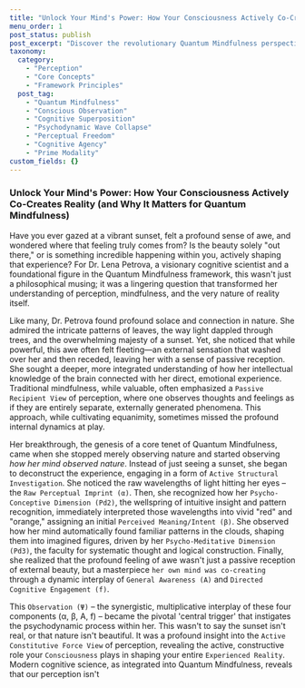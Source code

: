 ```yaml
---
title: "Unlock Your Mind's Power: How Your Consciousness Actively Co-Creates Reality (and Why It Matters for Quantum Mindfulness)"
menu_order: 1
post_status: publish
post_excerpt: "Discover the revolutionary Quantum Mindfulness perspective on perception, revealing how your mind actively shapes the reality you experience. This article delves into the psychodynamic processes of cognitive superposition and wave collapse, empowering you to move from passive observation to active co-creation of your mental states and lived reality."
taxonomy:
  category:
    - "Perception"
    - "Core Concepts"
    - "Framework Principles"
  post_tag:
    - "Quantum Mindfulness"
    - "Conscious Observation"
    - "Cognitive Superposition"
    - "Psychodynamic Wave Collapse"
    - "Perceptual Freedom"
    - "Cognitive Agency"
    - "Prime Modality"
custom_fields: {}
---
```


### Unlock Your Mind's Power: How Your Consciousness Actively Co-Creates Reality (and Why It Matters for Quantum Mindfulness)

Have you ever gazed at a vibrant sunset, felt a profound sense of awe, and wondered where that feeling truly comes from? Is the beauty solely "out there," or is something incredible happening within you, actively shaping that experience? For Dr. Lena Petrova, a visionary cognitive scientist and a foundational figure in the Quantum Mindfulness framework, this wasn't just a philosophical musing; it was a lingering question that transformed her understanding of perception, mindfulness, and the very nature of reality itself.

Like many, Dr. Petrova found profound solace and connection in nature. She admired the intricate patterns of leaves, the way light dappled through trees, and the overwhelming majesty of a sunset. Yet, she noticed that while powerful, this awe often felt fleeting—an external sensation that washed over her and then receded, leaving her with a sense of passive reception. She sought a deeper, more integrated understanding of how her intellectual knowledge of the brain connected with her direct, emotional experience. Traditional mindfulness, while valuable, often emphasized a `Passive Recipient View` of perception, where one observes thoughts and feelings as if they are entirely separate, externally generated phenomena. This approach, while cultivating equanimity, sometimes missed the profound internal dynamics at play.

Her breakthrough, the genesis of a core tenet of Quantum Mindfulness, came when she stopped merely observing nature and started observing *how her mind observed nature*. Instead of just seeing a sunset, she began to deconstruct the experience, engaging in a form of `Active Structural Investigation`. She noticed the raw wavelengths of light hitting her eyes – the `Raw Perceptual Imprint (α)`. Then, she recognized how her `Psycho-Conceptive Dimension (Pd2)`, the wellspring of intuitive insight and pattern recognition, immediately interpreted those wavelengths into vivid "red" and "orange," assigning an initial `Perceived Meaning/Intent (β)`. She observed how her mind automatically found familiar patterns in the clouds, shaping them into imagined figures, driven by her `Psycho-Meditative Dimension (Pd3)`, the faculty for systematic thought and logical construction. Finally, she realized that the profound feeling of awe wasn't just a passive reception of external beauty, but a masterpiece `her own mind was co-creating` through a dynamic interplay of `General Awareness (A)` and `Directed Cognitive Engagement (f)`.

This `Observation (Ψ)` – the synergistic, multiplicative interplay of these four components (α, β, A, f) – became the pivotal 'central trigger' that instigates the psychodynamic process within her. This wasn't to say the sunset isn't real, or that nature isn't beautiful. It was a profound insight into the `Active Constitutive Force View` of perception, revealing the active, constructive role your `Consciousness` plays in shaping your entire `Experienced Reality`. Modern cognitive science, as integrated into Quantum Mindfulness, reveals that our perception isn't